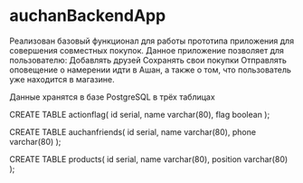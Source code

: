 # auchanBackendApp
Реализован базовый функционал для работы прототипа приложения для совершения совместных покупок.
Данное приложение позволяет для пользователю:
Добавлять друзей
Сохранять свои покупки
Отправлять оповещение о намерении идти в Ашан, а также о том, что пользователь уже находится в магазине.

Данные хранятся в базе PostgreSQL в трёх таблицах

CREATE TABLE actionflag(
   id serial,
   name varchar(80),
   flag boolean
);

CREATE TABLE auchanfriends(
   id serial,
   name varchar(80),
   phone varchar(80)
);

CREATE TABLE products(
   id serial,
   name varchar(80),
   position varchar(80)
);